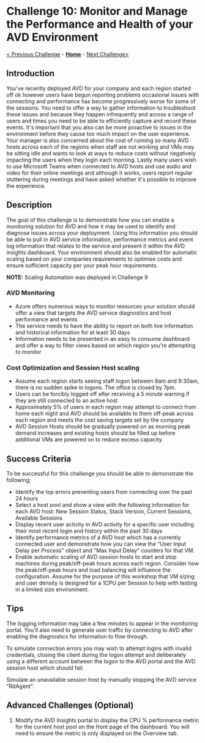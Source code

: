 # Challenge 10: Monitor and Manage the Performance and Health of your AVD Environment

[< Previous Challenge](./09-Automate-AVD-Tasks.md) - **[Home](../README.md)** - [Next Challenge>](./11-Configure-User-Experience-Settings.md)

## Introduction

You've recently deployed AVD for your company and each region started off ok however users have begun reporting problems occasional issues with connecting and performance has become progressively worse for some of the sessions. You need to offer a way to gather information to troubleshoot these issues and because they happen infrequently and across a range of users and times you need to be able to efficiently capture and record these events. It's important that you also can be more proactive to issues in the environment before they cause too much impact on the user experience. Your manager is also concerned about the cost of running so many AVD hosts across each of the regions when staff are not working and VMs may be sitting idle and wants to look at ways to reduce costs without negatively impacting the users when they login each morning. Lastly many users wish to use Microsoft Teams when connected to AVD hosts and use audio and video for their online meetings and although it works, users report regular stuttering during meetings and have asked whether it's possible to improve the experience.

## Description

The goal of this challenge is to demonstrate how you can enable a monitoring solution for AVD and how it may be used to identify and diagnose issues across your deployment. Using this information you should be able to pull in AVD service information, performance metrics and event log information that relates to the service and present it within the AVD insights dashboard. Your environment should also be enabled for automatic scaling based on your companies requirements to optimise costs and ensure sufficient capacity per your peak hour requirements.

**NOTE:** Scaling Automation was deployed in Challenge 9

### AVD Monitoring

- Azure offers numerous ways to monitor resources your solution should offer a view that targets the AVD service diagnostics and host performance and events
- The service needs to have the ability to report on both live information and historical information for at least 30 days
- Information needs to be presented in an easy to consume dashboard and offer a way to filter views based on which region you're attempting to monitor

### Cost Optimization and Session Host scaling

- Assume each region starts seeing staff logon between 8am and 9:30am, there is no sudden spike in logons. The office is closed by 7pm.  
- Users can be forcibly logged off after receiving a 5 minute warning if they are still connected to an active host
- Approximately 5% of users in each region may attempt to connect from home each night and AVD should be available to them off-peak across each region and meets the cost saving targets set by the company
- AVD Session Hosts should be gradually powered on as morning peak demand increases and existing hosts should be filled up before additional VMs are powered on to reduce excess capacity.

## Success Criteria

To be successful for this challenge you should be able to demonstrate the following;

- Identify the top errors preventing users from connecting over the past 24 hours
- Select a host pool and show a view with the following information for each AVD host: New Session Status, Stack Version, Current Sessions, Available Sessions
- Display recent user activity in AVD activity for a specific user including their most recent login and history within the past 30 days
- Identify performance metrics of a AVD host which has a currently connected user and demonstrate how you can view the "User Input Delay per Process" object and "Max Input Delay" counters for that VM.
- Enable automatic scaling of AVD session hosts to start and stop machines during peak/off-peak hours across each region. Consider how the peak/off-peak hours and load balancing will influence the configuration. Assume for the purpose of this workshop that VM sizing and user density is designed for a 1CPU per Session to help with testing in a limited size environment.

## Tips

The logging information may take a few minutes to appear in the monitoring portal. You'll also need to generate user traffic by connecting to AVD after enabling the diagnostics for information to flow through.

To simulate connection errors you may wish to attempt logins with invalid credentials, closing the client during the logon attempt and deliberately using a different account between the logon to the AVD portal and the AVD session host which should fail.

Simulate an unavailable session host by manually stopping the AVD service "RdAgent".

## Advanced Challenges (Optional)

1. Modify the AVD Insights portal to display the CPU % performance metric for the current host pool on the front page of the dashboard. You will need to ensure the metric is only displayed on the Overview tab.

